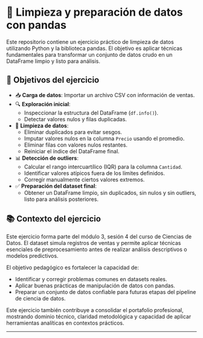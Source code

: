 # 🧼 Limpieza y preparación de datos con pandas

Este repositorio contiene un ejercicio práctico de limpieza de datos utilizando Python y la biblioteca pandas. El objetivo es aplicar técnicas fundamentales para transformar un conjunto de datos crudo en un DataFrame limpio y listo para análisis.

## 🎯 Objetivos del ejercicio

- 📥 **Carga de datos**: Importar un archivo CSV con información de ventas.
- 🔍 **Exploración inicial**:
  - Inspeccionar la estructura del DataFrame (`df.info()`).
  - Detectar valores nulos y filas duplicadas.
- 🧹 **Limpieza de datos**:
  - Eliminar duplicados para evitar sesgos.
  - Imputar valores nulos en la columna `Precio` usando el promedio.
  - Eliminar filas con valores nulos restantes.
  - Reiniciar el índice del DataFrame final.
- 📊 **Detección de outliers**:
  - Calcular el rango intercuartílico (IQR) para la columna `Cantidad`.
  - Identificar valores atípicos fuera de los límites definidos.
  - Corregir manualmente ciertos valores extremos.
- ✅ **Preparación del dataset final**:
  - Obtener un DataFrame limpio, sin duplicados, sin nulos y sin outliers, listo para análisis posteriores.

## 📚 Contexto del ejercicio

Este ejercicio forma parte del módulo 3, sesión 4 del curso de Ciencias de Datos. El dataset simula registros de ventas y permite aplicar técnicas esenciales de preprocesamiento antes de realizar análisis descriptivos o modelos predictivos.

El objetivo pedagógico es fortalecer la capacidad de:

- Identificar y corregir problemas comunes en datasets reales.
- Aplicar buenas prácticas de manipulación de datos con pandas.
- Preparar un conjunto de datos confiable para futuras etapas del pipeline de ciencia de datos.

Este ejercicio también contribuye a consolidar el portafolio profesional, mostrando dominio técnico, claridad metodológica y capacidad de aplicar herramientas analíticas en contextos prácticos.

---
